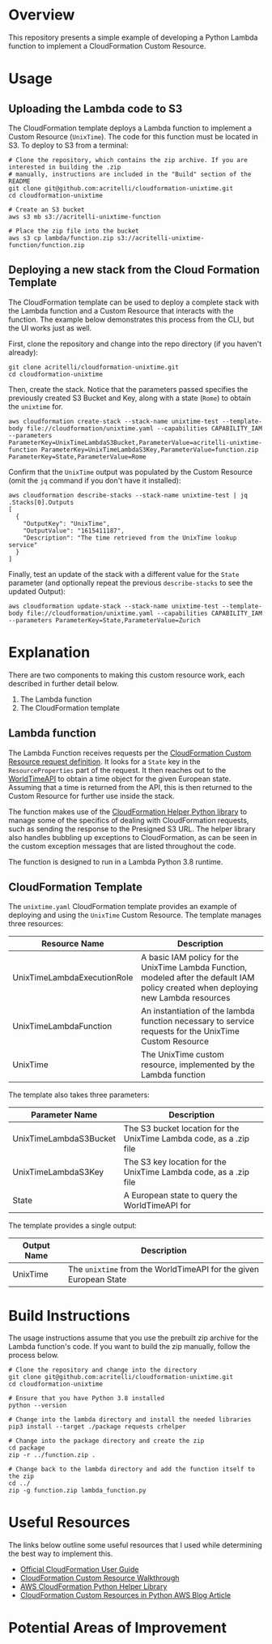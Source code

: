 # Overview

This repository presents a simple example of developing a Python Lambda function to implement a CloudFormation Custom Resource.

# Usage

## Uploading the Lambda code to S3

The CloudFormation template deploys a Lambda function to implement a Custom Resource (`UnixTime`). The code for this function must be located in S3. To deploy to S3 from a terminal:

```
# Clone the repository, which contains the zip archive. If you are interested in building the .zip
# manually, instructions are included in the "Build" section of the README
git clone git@github.com:acritelli/cloudformation-unixtime.git
cd cloudformation-unixtime

# Create an S3 bucket
aws s3 mb s3://acritelli-unixtime-function

# Place the zip file into the bucket
aws s3 cp lambda/function.zip s3://acritelli-unixtime-function/function.zip
```

## Deploying a new stack from the Cloud Formation Template

The CloudFormation template can be used to deploy a complete stack with the Lambda function and a Custom Resource that interacts with the function. The example below demonstrates this process from the CLI, but the UI works just as well.

First, clone the repository and change into the repo directory (if you haven't already):

```
git clone acritelli/cloudformation-unixtime.git
cd cloudformation-unixtime
```

Then, create the stack. Notice that the parameters passed specifies the previously created  S3 Bucket and Key, along with a state (`Rome`) to obtain the `unixtime` for.

```
aws cloudformation create-stack --stack-name unixtime-test --template-body file://cloudformation/unixtime.yaml --capabilities CAPABILITY_IAM --parameters ParameterKey=UnixTimeLambdaS3Bucket,ParameterValue=acritelli-unixtime-function ParameterKey=UnixTimeLambdaS3Key,ParameterValue=function.zip ParameterKey=State,ParameterValue=Rome
```

Confirm that the `UnixTime` output was populated by the Custom Resource (omit the `jq` command if you don't have it installed):

```
aws cloudformation describe-stacks --stack-name unixtime-test | jq .Stacks[0].Outputs
[
  {
    "OutputKey": "UnixTime",
    "OutputValue": "1615411187",
    "Description": "The time retrieved from the UnixTime lookup service"
  }
]
```

Finally, test an update of the stack with a different value for the `State` parameter (and optionally repeat the previous `describe-stacks` to see the updated Output):

```
aws cloudformation update-stack --stack-name unixtime-test --template-body file://cloudformation/unixtime.yaml --capabilities CAPABILITY_IAM --parameters ParameterKey=State,ParameterValue=Zurich
```

# Explanation

There are two components to making this custom resource work, each described in further detail below.

1. The Lambda function
2. The CloudFormation template

## Lambda function

The Lambda Function receives requests per the [CloudFormation Custom Resource request definition](https://docs.aws.amazon.com/AWSCloudFormation/latest/UserGuide/crpg-ref-requests.html). It looks for a `State` key in the `ResourceProperties` part of the request. It then reaches out to the [WorldTimeAPI](https://worldtimeapi.org/) to obtain a time object for the given European state. Assuming that a time is returned from the API, this is then returned to the Custom Resource for further use inside the stack.

The function makes use of the [CloudFormation Helper Python library](https://github.com/aws-cloudformation/custom-resource-helper) to manage some of the specifics of dealing with CloudFormation requests, such as sending the response to the Presigned S3 URL. The helper library also handles bubbling up exceptions to CloudFormation, as can be seen in the custom exception messages that are listed throughout the code.

The function is designed to run in a Lambda Python 3.8 runtime.

## CloudFormation Template

The `unixtime.yaml` CloudFormation template provides an example of deploying and using the `UnixTime` Custom Resource. The template manages three resources:

|        Resource Name        |                                                              Description                                                              |
| --------------------------- | ------------------------------------------------------------------------------------------------------------------------------------- |
| UnixTimeLambdaExecutionRole | A basic IAM policy for the UnixTime Lambda Function, modeled after the default IAM policy created when deploying new Lambda resources |
| UnixTimeLambdaFunction      | An instantiation of the lambda function necessary to service requests for the UnixTime Custom Resource                                |
| UnixTime                    | The UnixTime custom resource, implemented by the Lambda function                                                                      |

The template also takes three parameters:

|     Parameter Name     |                             Description                             |
| ---------------------- | ------------------------------------------------------------------- |
| UnixTimeLambdaS3Bucket | The S3 bucket location for the UnixTime Lambda code, as a .zip file |
| UnixTimeLambdaS3Key    | The S3 key location for the UnixTime Lambda code, as a .zip file    |
| State                  | A European state to query the WorldTimeAPI for                      |

The template provides a single output:

| Output Name |                            Description                            |
| ----------- | ----------------------------------------------------------------- |
| UnixTime    | The `unixtime` from the WorldTimeAPI for the given European State |


# Build Instructions

The usage instructions assume that you use the prebuilt zip archive for the Lambda function's code. If you want to build the zip manually, follow the process below.

```
# Clone the repository and change into the directory
git clone git@github.com:acritelli/cloudformation-unixtime.git
cd cloudformation-unixtime

# Ensure that you have Python 3.8 installed
python --version

# Change into the lambda directory and install the needed libraries
pip3 install --target ./package requests crhelper

# Change into the package directory and create the zip
cd package
zip -r ../function.zip .

# Change back to the lambda directory and add the function itself to the zip
cd ../
zip -g function.zip lambda_function.py
```

# Useful Resources

The links below outline some useful resources that I used while determining the best way to implement this.

* [Official CloudFormation User Guide](https://docs.aws.amazon.com/AWSCloudFormation/latest/UserGuide/Welcome.html)
* [CloudFormation Custom Resource Walkthrough](https://docs.aws.amazon.com/AWSCloudFormation/latest/UserGuide/walkthrough-custom-resources-lambda-lookup-amiids.html)
* [AWS CloudFormation Python Helper Library](https://github.com/aws-cloudformation/custom-resource-helper)
* [CloudFormation Custom Resources in Python AWS Blog Article](https://aws.amazon.com/blogs/infrastructure-and-automation/aws-cloudformation-custom-resource-creation-with-python-aws-lambda-and-crhelper/)


# Potential Areas of Improvement
